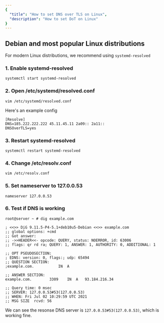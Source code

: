 ```yaml
---
{
  "title": "How to set DNS over TLS on Linux",
  "description": "How to set DoT on Linux"
}
---
```


## Debian and most popular Linux distributions

For modern Linux distributions, we recommend using `systemd-resolved`

### 1. Enable systemd-resolved

`systemctl start systemd-resolved`

### 2. Open /etc/systemd/resolved.conf

`vim /etc/systemd/resolved.conf`

Here's an example config

```
[Resolve]
DNS=185.222.222.222 45.11.45.11 2a09:: 2a11::
DNSOverTLS=yes
```

### 3. Restart systemd-resolved

`systemctl restart systemd-resolved`

### 4. Change /etc/resolv.conf

`vim /etc/resolv.conf`

### 5. Set nameserver to 127.0.0.53

`nameserver 127.0.0.53`

### 6. Test if DNS is working

```
root@server ~ # dig example.com

; <<>> DiG 9.11.5-P4-5.1+deb10u5-Debian <<>> example.com
;; global options: +cmd
;; Got answer:
;; ->>HEADER<<- opcode: QUERY, status: NOERROR, id: 63006
;; flags: qr rd ra; QUERY: 1, ANSWER: 1, AUTHORITY: 0, ADDITIONAL: 1

;; OPT PSEUDOSECTION:
; EDNS: version: 0, flags:; udp: 65494
;; QUESTION SECTION:
;example.com.			IN	A

;; ANSWER SECTION:
example.com.		3309	IN	A	93.184.216.34

;; Query time: 0 msec
;; SERVER: 127.0.0.53#53(127.0.0.53)
;; WHEN: Fri Jul 02 10:29:59 UTC 2021
;; MSG SIZE  rcvd: 56
```

We can see the resonse DNS server is `127.0.0.53#53(127.0.0.53)`, which is working fine.